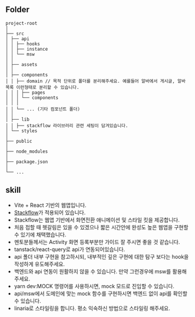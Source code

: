 ## Folder

```
project-root
│
├── src
│ ├── api
│ │ ├── hooks
│ │ ├── instance
│ │ └── msw
│ │
│ ├── assets
│ │
│ ├── components
│ │ ├── domain // 목적 단위로 폴더를 분리해주세요. 예를들어 알바에서 게시글, 알바 목록 이런형태로 분리할 수 있습니다.
│ │ │ ├── pages
│ │ │ └── components
│ │ │
│ │ └── ... (기타 컴포넌트 폴더)
│ │
│ ├── lib
│ │ ├── stackflow 라이브러리 관련 세팅이 담겨있습니다.
│ └── styles
│
├── public
│
├── node_modules
│
├── package.json
│
└── ...
```

## skill

- Vite + React 기반의 웹앱입니다.
- [Stackflow](https://stackflow.so/)가 적용되어 있습니다.
- Stackflow는 웹앱 기반에서 화면전환 애니메이션 및 스타일 킷을 제공합니다.
- 처음 접할 때 헷갈림은 있을 수 있겠으나 짧은 시간안에 완성도 높은 웹앱을 구현할 수 있기에 채택했습니다.
- 멘토분들께서는 Activity 화면 등록부분만 가이드 잘 주시면 좋을 것 같습니다.
- tanstack/react-query로 api가 연동되어있습니다.
- api 폴더 내부 구현을 참고하시되, 내부적인 깊은 구현에 대한 탐구 보다는 hook을 작성하게 유도해주세요.
- 백엔드와 api 연동이 원활하지 않을 수 있습니다. 만약 그런경우에 msw를 활용해주세요.
- yarn dev:MOCK 명령어를 사용하시면, mock 모드로 진입할 수 있습니다.
- api/msw에서 도메인에 맞는 mock 함수를 구현하시면 백엔드 없이 api를 확인할 수 있습니다.
- linaria로 스타일링을 합니다. 평소 익숙하신 방법으로 스타일링 해주세요.
